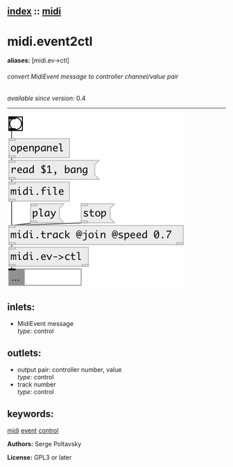 [index](index.html) :: [midi](category_midi.html)
---

# midi.event2ctl
**aliases:** [midi.ev-&gt;ctl]


###### convert MidiEvent message to controller channel/value pair

*available since version:* 0.4

---




[![example](../examples/img/midi.event2ctl.jpg)](../examples/pd/midi.event2ctl.pd)









## inlets:

* MidiEvent message<br>
_type:_ control



## outlets:

* output pair: controller number, value<br>
_type:_ control
* track number<br>
_type:_ control



## keywords:

[midi](keywords/midi.html)
[event](keywords/event.html)
[control](keywords/control.html)






**Authors:** Serge Poltavsky




**License:** GPL3 or later





